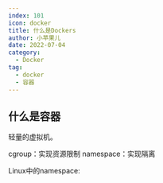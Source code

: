 ```yaml
---
index: 101
icon: docker
title: 什么是Dockers
author: 小苹果儿
date: 2022-07-04
category:
  - Docker
tag:
  - docker
  - 容器
---
```


## 什么是容器

轻量的虚拟机。

cgroup：实现资源限制
namespace：实现隔离

Linux中的namespace:
